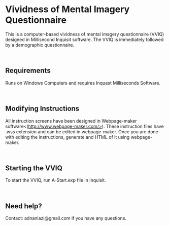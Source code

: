 Vividness of Mental Imagery Questionnaire
=========================================

This is a computer-based vividness of mental imagery questionnaire (VVIQ)
designed in Millisecond Inquisit software. The VVIQ is immediately followed by a
demographic questionnaire.

 

Requirements
------------

Runs on Windows Computers and requires Inquest Milliseconds Software.

 

Modifying Instructions
----------------------

All instruction screens have been designed in Webpage-maker
software<(http://www.webpage-maker.com/>). These instruction files have .wss
extension and can be edited in webpage-maker. Once you are done with editing the
instructions, generate and HTML of it using webpage-maker.

 

Starting the VVIQ
-----------------

To start the VVIQ, run A-Start.exp file in Inquisit.

 

Need help?
----------

Contact: adnaniazi\@gmail.com if you have any questions.
